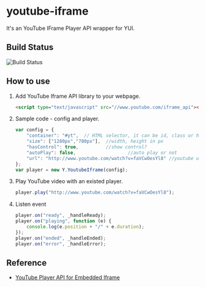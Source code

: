 youtube-iframe
==============

It's an YouTube IFrame Player API wrapper for YUI.

## Build Status

![Build Status](https://api.travis-ci.org/josephj/youtube-iframe.png?branch=master)

## How to use

1. Add YouTube Iframe API library to your webpage.

    ```html
    <script type="text/javascript" src="//www.youtube.com/iframe_api"></script>
    ````
1. Sample code - config and player.

    ```javascript
    var config = {
        "container": "#yt",  // HTML selector, it can be id, class or html tag name (like body)
        "size": ["1280px","780px"],  //width, height in px
        "hasControl": true,          //show control?
        "autoPlay": false,                   //auto play or not
        "url": "http://www.youtube.com/watch?v=faVCwOesYl8" //youtube url
    };
    var player = new Y.YoutubeIframe(config);
    ```
1. Play YouTube video with an existed player.

    ```javascript
    player.play("http://www.youtube.com/watch?v=faVCwOesYl8");
    ```
1. Listen event

    ```javascript
    player.on("ready", _handleReady);
    player.on("playing", function (e) {
        console.log(e.position + "/" + e.duration);
    });
    player.on("ended", _handleEnded);
    player.on("error", _handleError);
    ```

## Reference

* [YouTube Player API for Embedded Iframe](https://developers.google.com/youtube/iframe_api_reference)
